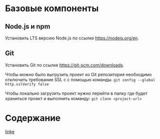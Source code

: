 # Базовые компоненты
## Node.js  и npm
Установить LTS версию Node.js по ссылке https://nodejs.org/en.

## Git
Установить Git по ссылке https://git-scm.com/downloads.

Чтобы можно было выгрузить проект из Git репозитория необходимо отключить требование SSL c с помощью команды.
```git config --global http.sslVerify false```

Чтобы локально загрузить проект нужно перейти в папку где будет храниться проект и выполнить команду:
```git clone <project-url>```

# Содержание
[linke](https://github.com/FantomNexx/pages-angular-tips/blob/master/compiling-project.md)
